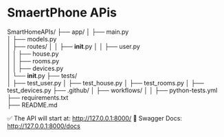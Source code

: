 
# SmaertPhone APis 

SmartHomeAPIs/
├── app/
│   ├── main.py            
│   ├── models.py          
│   ├── routes/
│   │   ├── __init__.py
│   │   ├── user.py        
│   │   ├── house.py       
│   │   ├── rooms.py       
│   │   ├── devices.py     
│   └── __init__.py
├── tests/                 
│   ├── test_user.py
│   ├── test_house.py
│   ├── test_rooms.py
│   ├── test_devices.py
├── .github/
│   ├── workflows/
│   │   ├── python-tests.yml  
├── requirements.txt        
├── README.md               


✅ The API will start at: http://127.0.0.1:8000/
📄 Swagger Docs: http://127.0.0.1:8000/docs